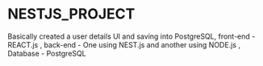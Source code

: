 # NESTJS_PROJECT
Basically created a user details UI and saving into PostgreSQL, front-end - REACT.js , back-end - One using NEST.js and another using NODE.js , Database - PostgreSQL
